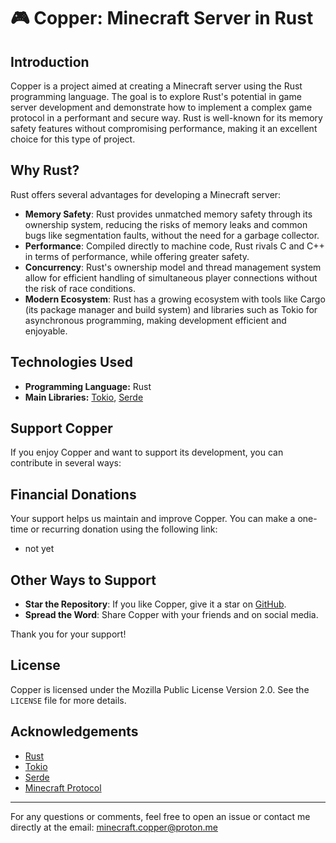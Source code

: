 # 🎮 Copper: Minecraft Server in Rust

## Introduction

Copper is a project aimed at creating a Minecraft server using the Rust programming language. The goal is to explore Rust's potential in game server development and demonstrate how to implement a complex game protocol in a performant and secure way. Rust is well-known for its memory safety features without compromising performance, making it an excellent choice for this type of project.

## Why Rust?

Rust offers several advantages for developing a Minecraft server:

- **Memory Safety**: Rust provides unmatched memory safety through its ownership system, reducing the risks of memory leaks and common bugs like segmentation faults, without the need for a garbage collector.
- **Performance**: Compiled directly to machine code, Rust rivals C and C++ in terms of performance, while offering greater safety.
- **Concurrency**: Rust's ownership model and thread management system allow for efficient handling of simultaneous player connections without the risk of race conditions.
- **Modern Ecosystem**: Rust has a growing ecosystem with tools like Cargo (its package manager and build system) and libraries such as Tokio for asynchronous programming, making development efficient and enjoyable.

## Technologies Used

- **Programming Language:** Rust
- **Main Libraries:** [Tokio](https://tokio.rs/), [Serde](https://serde.rs/)

## Support Copper

If you enjoy Copper and want to support its development, you can contribute in several ways:

## Financial Donations

Your support helps us maintain and improve Copper. You can make a one-time or recurring donation using the following link:

- not yet

## Other Ways to Support

- **Star the Repository**: If you like Copper, give it a star on [GitHub](https://github.com/Copper-minecraft-server/Copper).
- **Spread the Word**: Share Copper with your friends and on social media.

Thank you for your support!

## License

Copper is licensed under the Mozilla Public License Version 2.0. See the `LICENSE` file for more details.

## Acknowledgements

- [Rust](https://www.rust-lang.org/)
- [Tokio](https://tokio.rs/)
- [Serde](https://serde.rs/)
- [Minecraft Protocol](https://wiki.vg/Protocol)

---

For any questions or comments, feel free to open an issue or contact me directly at the email: [minecraft.copper@proton.me](mailto:minecraft.cactus@proton.me)
